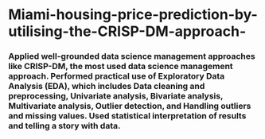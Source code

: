 # Miami-housing-price-prediction-by-utilising-the-CRISP-DM-approach-
### Applied well-grounded data science management approaches like CRISP-DM, the most used data science management approach. Performed practical use of Exploratory Data Analysis (EDA), which includes Data cleaning and preprocessing, Univariate analysis, Bivariate analysis, Multivariate analysis, Outlier detection, and Handling outliers and missing values. Used statistical interpretation of results and telling a story with data. 
